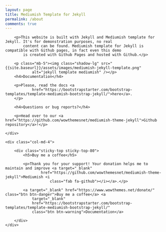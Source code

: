 ```yaml
---
layout: page
title: Mediumish Template for Jekyll
permalink: /about
comments: true
---
```


<div class="row justify-content-between">
    <div class="col-md-8 pr-5">

        <p>This website is built with Jekyll and Mediumish template for Jekyll. It's for demonstration purposes, no real
            content can be found. Mediumish template for Jekyll is compatible with Github pages, in fact even this demo
            is created with Github Pages and hosted with Github.</p>

        <p class="mb-5"><img class="shadow-lg" src="{{site.baseurl}}/assets/images/mediumish-jekyll-template.png"
                alt="jekyll template mediumish" /></p>
        <h4>Documentation</h4>

        <p>Please, read the docs <a
                href="https://bootstrapstarter.com/bootstrap-templates/template-mediumish-bootstrap-jekyll/">here</a>.
        </p>

        <h4>Questions or bug reports?</h4>

        <p>Head over to our <a href="https://github.com/wowthemesnet/mediumish-theme-jekyll">Github repository</a>!</p>

    </div>

    <div class="col-md-4">

        <div class="sticky-top sticky-top-80">
            <h5>Buy me a coffee</h5>

            <p>Thank you for your support! Your donation helps me to maintain and improve <a target="_blank"
                    href="https://github.com/wowthemesnet/mediumish-theme-jekyll">Mediumish <i
                        class="fab fa-github"></i></a>.</p>

            <a target="_blank" href="https://www.wowthemes.net/donate/" class="btn btn-danger">Buy me a coffee</a> <a
                target="_blank"
                href="https://bootstrapstarter.com/bootstrap-templates/template-mediumish-bootstrap-jekyll/"
                class="btn btn-warning">Documentation</a>

        </div>
    </div>
</div>